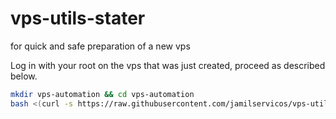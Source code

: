 # vps-utils-stater
for quick and safe preparation of a new vps

Log in with your root on the vps that was just created, proceed as described below.

~~~bash
mkdir vps-automation && cd vps-automation
bash <(curl -s https://raw.githubusercontent.com/jamilservicos/vps-utils-stater/main/install.sh)
~~~
